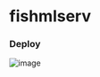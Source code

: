 # fishmlserv

### Deploy
![image](https://github.com/user-attachments/assets/80a7a830-2d4f-45c1-a4de-f0de7a183704)
